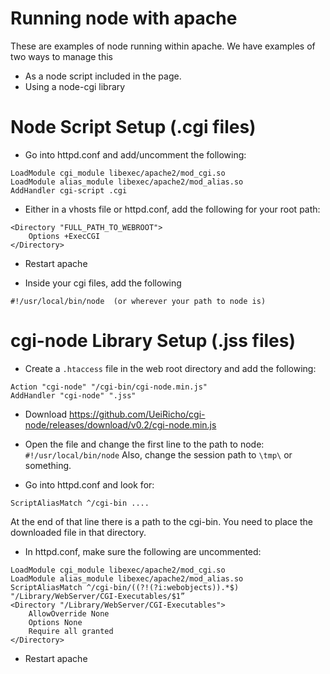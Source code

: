 # Running node with apache

These are examples of node running within apache.  We have examples of two ways to manage this
* As a node script included in the page.
* Using a node-cgi library

# Node Script Setup (.cgi files)

* Go into httpd.conf and add/uncomment the following:
```
LoadModule cgi_module libexec/apache2/mod_cgi.so
LoadModule alias_module libexec/apache2/mod_alias.so
AddHandler cgi-script .cgi
```

* Either in a vhosts file or httpd.conf, add the following for your root path:
```
<Directory "FULL_PATH_TO_WEBROOT">
    Options +ExecCGI
</Directory>
```

* Restart apache

* Inside your cgi files, add the following
```
#!/usr/local/bin/node  (or wherever your path to node is)
```

# cgi-node Library Setup (.jss files)

* Create a `.htaccess` file in the web root directory and add the following:
```
Action "cgi-node" "/cgi-bin/cgi-node.min.js"
AddHandler "cgi-node" ".jss"
```
* Download  https://github.com/UeiRicho/cgi-node/releases/download/v0.2/cgi-node.min.js

* Open the file and change the first line to the path to node:  `#!/usr/local/bin/node`
  Also, change the session path to `\tmp\` or something.

* Go into httpd.conf and look for:
```
ScriptAliasMatch ^/cgi-bin ....
```
At the end of that line there is a path to the cgi-bin.  You need to place the downloaded file in that directory.

*  In httpd.conf, make sure the following are uncommented:
```
LoadModule cgi_module libexec/apache2/mod_cgi.so
LoadModule alias_module libexec/apache2/mod_alias.so
ScriptAliasMatch ^/cgi-bin/((?!(?i:webobjects)).*$) "/Library/WebServer/CGI-Executables/$1”
<Directory "/Library/WebServer/CGI-Executables">
    AllowOverride None
    Options None
    Require all granted
</Directory>
```
* Restart apache